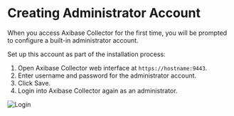 # Creating Administrator Account

When you access Axibase Collector for the first time, you will be prompted to configure a built-in administrator account.

Set up this account as part of the installation process:

1. Open Axibase Collector web interface at `https://hostname:9443`.
2. Enter username and password for the administrator account.
3. Click Save.
4. Login into Axibase Collector again as an administrator.

![Login](http://axibase.com/wp-content/uploads/2016/03/Collector_create_account.png)
